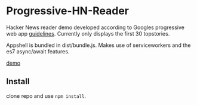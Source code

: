# Progressive-HN-Reader

Hacker News reader demo developed according to Googles progressive web app [guidelines](https://developers.google.com/web/fundamentals/?hl=en).
Currently only displays the first 30 topstories.

Appshell is bundled in dist/bundle.js. Makes use of serviceworkers and the es7 async/await features.

[demo](https://autochre.github.io/Progressive-HN-Reader/)

## Install

clone repo and use `npm install`.
